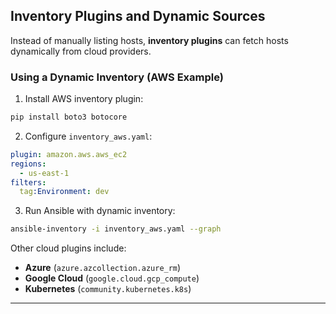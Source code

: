 
## Inventory Plugins and Dynamic Sources

Instead of manually listing hosts, **inventory plugins** can fetch hosts dynamically from cloud providers.

### **Using a Dynamic Inventory (AWS Example)**
1. Install AWS inventory plugin:
```bash
pip install boto3 botocore
```
2. Configure `inventory_aws.yaml`:
```yaml
plugin: amazon.aws.aws_ec2
regions:
  - us-east-1
filters:
  tag:Environment: dev
```
3. Run Ansible with dynamic inventory:
```bash
ansible-inventory -i inventory_aws.yaml --graph
```

Other cloud plugins include:
- **Azure** (`azure.azcollection.azure_rm`)
- **Google Cloud** (`google.cloud.gcp_compute`)
- **Kubernetes** (`community.kubernetes.k8s`)

---
